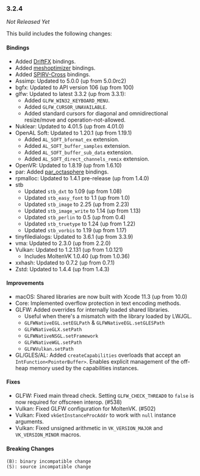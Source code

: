 ### 3.2.4

_Not Released Yet_

This build includes the following changes:

#### Bindings

- Added [DriftFX](https://github.com/eclipse-efx/efxclipse-drift) bindings.
- Added [meshoptimizer](https://github.com/zeux/meshoptimizer) bindings.
- Added [SPIRV-Cross](https://github.com/KhronosGroup/SPIRV-Cross) bindings.
- Assimp: Updated to 5.0.0 (up from 5.0.0rc2)
- bgfx: Updated to API version 106 (up from 100)
- glfw: Updated to latest 3.3.2 (up from 3.3.1):
    * Added `GLFW_WIN32_KEYBOARD_MENU`.
    * Added `GLFW_CURSOR_UNAVAILABLE`.
    * Added standard cursors for diagonal and omnidirectional resize/move and operation-not-allowed.
- Nuklear: Updated to 4.01.5 (up from 4.01.0)
- OpenAL Soft: Updated to 1.20.1 (up from 1.19.1)
    * Added `AL_SOFT_bformat_ex` extension.
    * Added `AL_SOFT_buffer_samples` extension.
    * Added `AL_SOFT_buffer_sub_data` extension.
    * Added `AL_SOFT_direct_channels_remix` extension.
- OpenVR: Updated to 1.8.19 (up from 1.6.10)
- par: Added [par_octasphere](https://prideout.net/blog/octasphere/) bindings.
- rpmalloc: Updated to 1.4.1 pre-release (up from 1.4.0)
- stb
    * Updated `stb_dxt` to 1.09 (up from 1.08)
    * Updated `stb_easy_font` to 1.1 (up from 1.0)
    * Updated `stb_image` to 2.25 (up from 2.23)
    * Updated `stb_image_write` to 1.14 (up from 1.13)
    * Updated `stb_perlin` to 0.5 (up from 0.4)
    * Updated `stb_truetype` to 1.24 (up from 1.22)
    * Updated `stb_vorbis` to 1.19 (up from 1.17)
- tinyfiledialogs: Updated to 3.6.1 (up from 3.3.9)
- vma: Updated to 2.3.0 (up from 2.2.0)
- Vulkan: Updated to 1.2.131 (up from 1.0.121)
    * Includes MoltenVK 1.0.40 (up from 1.0.36)
- xxhash: Updated to 0.7.2 (up from 0.7.1)
- Zstd: Updated to 1.4.4 (up from 1.4.3)

#### Improvements

- macOS: Shared libraries are now built with Xcode 11.3 (up from 10.0)
- Core: Implemented overflow protection in text encoding methods.
- GLFW: Added overrides for internally loaded shared libraries.
    * Useful when there's a mismatch with the library loaded by LWJGL.
    * `GLFWNativeEGL.setEGLPath` & `GLFWNativeEGL.setGLESPath`
    * `GLFWNativeGLX.setPath`
    * `GLFWNativeNSGL.setFramework`
    * `GLFWNativeWGL.setPath`
    * `GLFWVulkan.setPath`
- GL/GLES/AL: Added `createCapabilities` overloads that accept an `IntFunction<PointerBuffer>`. Enables explicit management of the off-heap memory used by the capabilities instances.

#### Fixes

- GLFW: Fixed main thread check. Setting `GLFW_CHECK_THREAD0` to `false` is now required for offscreen interop. (#538)
- Vulkan: Fixed GLFW configuration for MoltenVK. (#502)
- Vulkan: Fixed `vkGetInstanceProcAddr` to work with `null` instance arguments.
- Vulkan: Fixed unsigned arithmetic in `VK_VERSION_MAJOR` and `VK_VERSION_MINOR` macros.
    
#### Breaking Changes

```
(B): binary incompatible change
(S): source incompatible change
```
